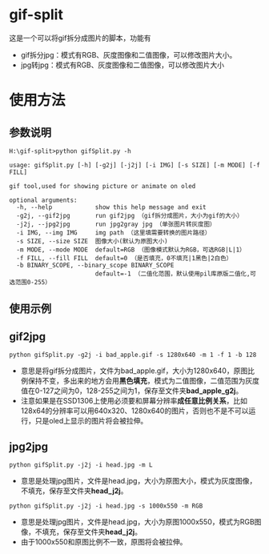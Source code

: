 # gif-split

这是一个可以将gif拆分成图片的脚本，功能有

- gif拆分jpg：模式有RGB、灰度图像和二值图像，可以修改图片大小。
- jpg转jpg：模式有RGB、灰度图像和二值图像，可以修改图片大小

# 使用方法

## 参数说明

```
H:\gif-split>python gifSplit.py -h

usage: gifSplit.py [-h] [-g2j] [-j2j] [-i IMG] [-s SIZE] [-m MODE] [-f FILL]

gif tool,used for showing picture or animate on oled

optional arguments:
  -h, --help            show this help message and exit
  -g2j, --gif2jpg       run gif2jpg （gif拆分成图片，大小为gif的大小）
  -j2j, --jpg2jpg       run jpg2gray jpg （单张图片转灰度图）
  -i IMG, --img IMG     img path （这里填需要转换的图片路径）
  -s SIZE, --size SIZE  图像大小(默认为原图大小)
  -m MODE, --mode MODE  default=RGB （图像模式默认为RGB，可选RGB|L|1）
  -f FILL, --fill FILL  default=0 （是否填充，0不填充|1黑色|2白色）
  -b BINARY_SCOPE, --binary_scope BINARY_SCOPE
                        default=-1 （二值化范围，默认使用pil库原版二值化,可选范围0-255）
```

## 使用示例

## gif2jpg

```
python gifSplit.py -g2j -i bad_apple.gif -s 1280x640 -m 1 -f 1 -b 128
```

- 意思是将gif拆分成图片，文件为bad_apple.gif，大小为1280x640，原图比例保持不变，多出来的地方会用**黑色填充**，模式为二值图像，二值范围为灰度值在0-127之间为0，128-255之间为1，保存至文件夹**bad_apple_g2j**。
- 注意如果是在SSD1306上使用必须要和屏幕分辨率**成任意比例关系**，比如128x64的分辨率可以用640x320、1280x640的图片，否则也不是不可以运行，只是oled上显示的图片将会被拉伸。

## jpg2jpg

```
python gifSplit.py -j2j -i head.jpg -m L
```

- 意思是处理jpg图片，文件是head.jpg，大小为原图大小，模式为灰度图像，不填充，保存至文件夹**head_j2j**。

```
python gifSplit.py -j2j -i head.jpg -s 1000x550 -m RGB
```

- 意思是处理jpg图片，文件是head.jpg，大小为原图1000x550，模式为RGB图像，不填充，保存至文件夹**head_j2j**。
- 由于1000x550和原图比例不一致，原图将会被拉伸。
